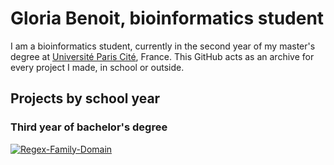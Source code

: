 # Gloria Benoit, bioinformatics student

I am a bioinformatics student, currently in the second year of my master's degree at [Université Paris Cité](https://u-paris.fr/en/), France. This GitHub acts as an archive for every project I made, in school or outside.

## Projects by school year

### Third year of bachelor's degree

[![Regex-Family-Domain](https://github-readme-stats.vercel.app/api/pin/?username=gloriabenoit&repo=Regex-Family-Domain)](https://github.com/gloriabenoit/Regex-Family-Domain)
